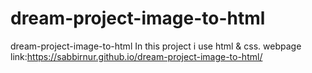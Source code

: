 # dream-project-image-to-html
dream-project-image-to-html
In this project i use html & css.
webpage link:https://sabbirnur.github.io/dream-project-image-to-html/

